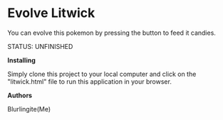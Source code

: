 Evolve Litwick
===

You can evolve this pokemon by pressing the button to
feed it candies.


STATUS: UNFINISHED


**Installing**

Simply clone this project to your local computer and click on the "litwick.html" file to run this application in your browser.



**Authors**

Blurlingite(Me)

